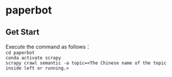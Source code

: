 # paperbot

## Get Start

Execute the command as follows：\
<code>cd paperbot</code> \
<code>conda activate scrapy</code>\
<code>scrapy crawl semantic -a topic=\<The Chinese name of the topic inside left or running.\></code>
